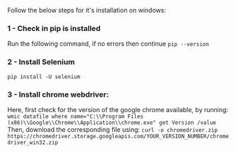Follow the below steps for it's installation on windows:
### 1 - Check in pip is installed
Run the following command, if no errors then continue
`pip --version`

### 2 - Install Selenium
`pip install -U selenium`

### 3 - Install chrome webdriver:
Here, first check for the version of the google chrome available, by running:
`wmic datafile where name="C:\\Program Files (x86)\\Google\\Chrome\\Application\\chrome.exe" get Version /value`
Then, download the corresponding file using:
`curl -o chromedriver.zip https://chromedriver.storage.googleapis.com/YOUR_VERSION_NUMBER/chromedriver_win32.zip`
